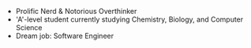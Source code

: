 - Prolific Nerd & Notorious Overthinker
- 'A'-level student currently studying Chemistry, Biology, and Computer Science
- Dream job: Software Engineer
